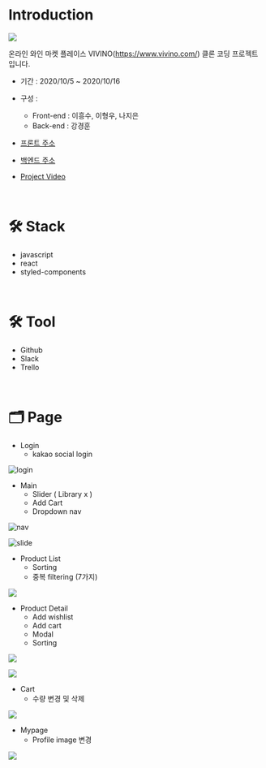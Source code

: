 # Introduction

![](https://images.velog.io/images/enjoywater/post/24db1f72-36f3-4f2b-a3a9-ecafbe635971/%E1%84%89%E1%85%B3%E1%84%8F%E1%85%B3%E1%84%85%E1%85%B5%E1%86%AB%E1%84%89%E1%85%A3%E1%86%BA%202020-10-19%20%E1%84%8B%E1%85%A9%E1%84%92%E1%85%AE%202.53.44.png)

온라인 와인 마켓 플레이스 VIVINO(https://www.vivino.com/) 클론 코딩 프로젝트입니다.
* 기간 : 2020/10/5 ~ 2020/10/16
* 구성 : 
  * Front-end : 이흥수, 이형우, 나지은
  * Back-end  : 강경훈
* [프론트 주소](https://github.com/wecode-bootcamp-korea/12-Paldo-frontend)
* [백엔드 주소](https://github.com/wecode-bootcamp-korea/12-Paldo-backend)

* [Project Video](https://youtu.be/kqfzmZR_0fs)

<br />

# 🛠 Stack
* javascript
* react
* styled-components

<br />

# 🛠 Tool
* Github
* Slack
* Trello

<br />

# 🗂 Page

- Login
    * kakao social login
    
![login](./public/Images/social.gif)

- Main
    * Slider ( Library x )
    * Add Cart
    * Dropdown nav

![nav](./public/Images/Main1.gif)

![slide](https://images.velog.io/images/enjoywater/post/c46eeb27-d98c-4c84-b37b-c2a776a7ac53/Main2.gif)

- Product List
    * Sorting
    * 중복 filtering (7가지)

![](https://images.velog.io/images/enjoywater/post/00207db4-e978-4168-819b-1a592eb2bd27/Sorting.gif)

- Product Detail
    * Add wishlist
    * Add cart
    * Modal 
    * Sorting

![](https://images.velog.io/images/enjoywater/post/1ae136c7-fb8a-4d06-90ce-846ed44cec3c/detail1.gif)

![](https://images.velog.io/images/enjoywater/post/2a6ded77-ce7b-4ff2-a9f4-1612fc72bb45/detail2.gif)

- Cart
    * 수량 변경 및 삭제

![](https://images.velog.io/images/enjoywater/post/a910db7e-a378-4b3e-93c2-2bc1fd629b11/cart.gif)

- Mypage
    * Profile image 변경

![](https://images.velog.io/images/enjoywater/post/300660c2-2549-444f-9001-1e6c9d4bf687/profile.gif)



